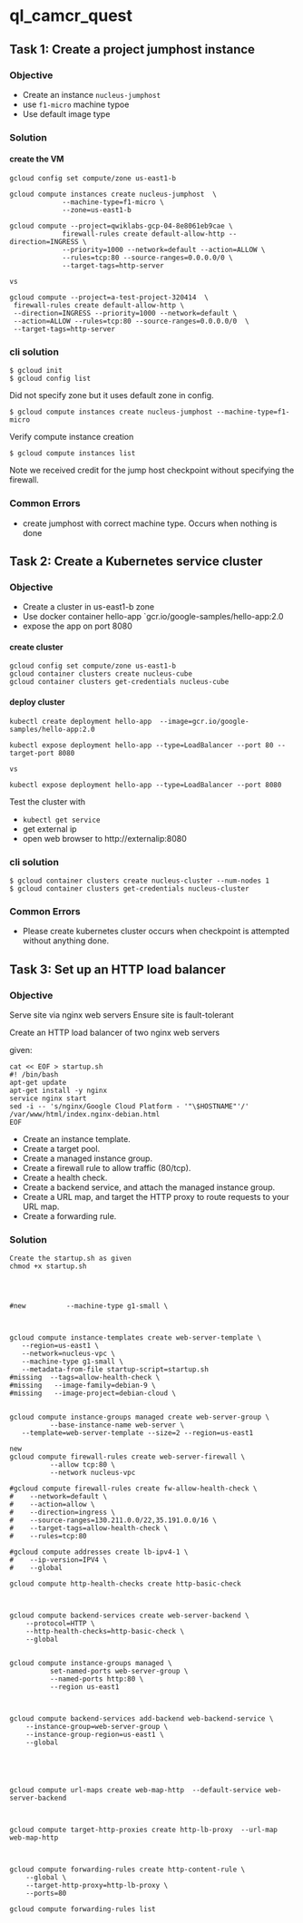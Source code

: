 # ql_camcr_quest

## Task 1: Create a project jumphost instance

### Objective
 * Create an instance `nucleus-jumphost`
 * use `f1-micro` machine typoe
 * Use default image type


### Solution

#### create the VM

```
gcloud config set compute/zone us-east1-b

gcloud compute instances create nucleus-jumphost  \
             --machine-type=f1-micro \
             --zone=us-east1-b

gcloud compute --project=qwiklabs-gcp-04-8e8061eb9cae \
             firewall-rules create default-allow-http --direction=INGRESS \
             --priority=1000 --network=default --action=ALLOW \
             --rules=tcp:80 --source-ranges=0.0.0.0/0 \
             --target-tags=http-server 

vs

gcloud compute --project=a-test-project-320414  \
 firewall-rules create default-allow-http \
 --direction=INGRESS --priority=1000 --network=default \
 --action=ALLOW --rules=tcp:80 --source-ranges=0.0.0.0/0  \
 --target-tags=http-server
 ```

### cli solution

```
$ gcloud init
$ gcloud config list
```

Did not specify zone but it uses default zone in config.

```
$ gcloud compute instances create nucleus-jumphost --machine-type=f1-micro 
```

Verify compute instance creation

```
$ gcloud compute instances list
```

Note we received credit for the jump host checkpoint without specifying the firewall.



### Common Errors

* create jumphost with correct machine type.   Occurs when nothing is done











## Task 2: Create a Kubernetes service cluster

### Objective
 * Create a cluster in us-east1-b zone 
 * Use docker container hello-app `gcr.io/google-samples/hello-app:2.0
 * expose the app on port 8080


#### create  cluster

```
gcloud config set compute/zone us-east1-b
gcloud container clusters create nucleus-cube
gcloud container clusters get-credentials nucleus-cube
```

#### deploy  cluster
```
kubectl create deployment hello-app  --image=gcr.io/google-samples/hello-app:2.0

kubectl expose deployment hello-app --type=LoadBalancer --port 80 --target-port 8080

vs

kubectl expose deployment hello-app --type=LoadBalancer --port 8080
```

Test the cluster with

* `kubectl get service`
* get external ip
* open web browser to http://externalip:8080

### cli solution


```
$ gcloud container clusters create nucleus-cluster --num-nodes 1
$ gcloud container clusters get-credentials nucleus-cluster
```


### Common Errors

* Please create kubernetes cluster occurs when checkpoint is attempted without anything done.


## Task 3: Set up an HTTP load balancer

### Objective

Serve site via nginx web servers
Ensure site is fault-tolerant

Create an HTTP load balancer of two nginx web servers

given:

```
cat << EOF > startup.sh
#! /bin/bash
apt-get update
apt-get install -y nginx
service nginx start
sed -i -- 's/nginx/Google Cloud Platform - '"\$HOSTNAME"'/' /var/www/html/index.nginx-debian.html
EOF
```








* Create an instance template.
* Create a target pool.
* Create a managed instance group.
* Create a firewall rule to allow traffic (80/tcp).
* Create a health check.
* Create a backend service, and attach the managed instance group.
* Create a URL map, and target the HTTP proxy to route requests to your URL map.
* Create a forwarding rule.


### Solution


```
Create the startup.sh as given
chmod +x startup.sh




#new          --machine-type g1-small \



gcloud compute instance-templates create web-server-template \
   --region=us-east1 \
   --network=nucleus-vpc \
   --machine-type g1-small \
   --metadata-from-file startup-script=startup.sh
#missing  --tags=allow-health-check \
#missing   --image-family=debian-9 \
#missing   --image-project=debian-cloud \


gcloud compute instance-groups managed create web-server-group \
          --base-instance-name web-server \
   --template=web-server-template --size=2 --region=us-east1

new
gcloud compute firewall-rules create web-server-firewall \
          --allow tcp:80 \
          --network nucleus-vpc

#gcloud compute firewall-rules create fw-allow-health-check \
#    --network=default \
#    --action=allow \
#    --direction=ingress \
#    --source-ranges=130.211.0.0/22,35.191.0.0/16 \
#    --target-tags=allow-health-check \
#    --rules=tcp:80

#gcloud compute addresses create lb-ipv4-1 \
#    --ip-version=IPV4 \
#    --global

gcloud compute http-health-checks create http-basic-check



gcloud compute backend-services create web-server-backend \
    --protocol=HTTP \
    --http-health-checks=http-basic-check \
    --global


gcloud compute instance-groups managed \
          set-named-ports web-server-group \
          --named-ports http:80 \
          --region us-east1



gcloud compute backend-services add-backend web-backend-service \
    --instance-group=web-server-group \
    --instance-group-region=us-east1 \
    --global





gcloud compute url-maps create web-map-http  --default-service web-server-backend



gcloud compute target-http-proxies create http-lb-proxy  --url-map web-map-http



gcloud compute forwarding-rules create http-content-rule \
    --global \
    --target-http-proxy=http-lb-proxy \
    --ports=80

gcloud compute forwarding-rules list
```























